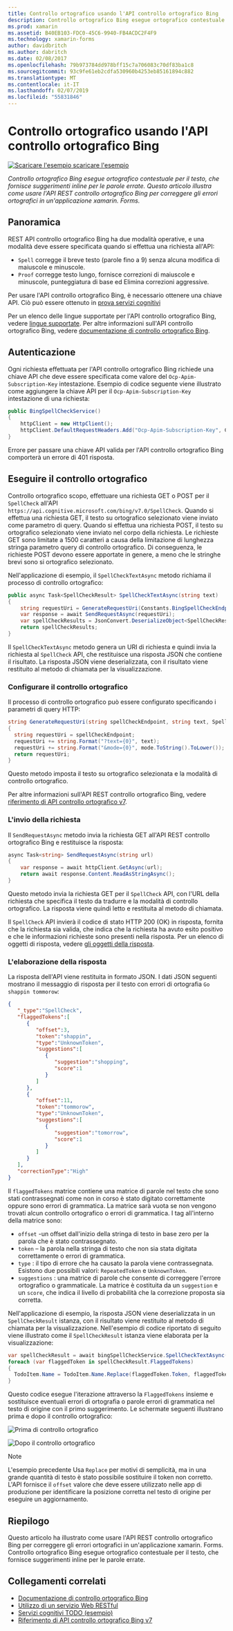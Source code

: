 ```yaml
---
title: Controllo ortografico usando l'API controllo ortografico Bing
description: Controllo ortografico Bing esegue ortografico contestuale per il testo, che fornisce suggerimenti inline per le parole errate. Questo articolo illustra come usare l'API REST controllo ortografico Bing per correggere gli errori ortografici in un'applicazione xamarin. Forms.
ms.prod: xamarin
ms.assetid: B40EB103-FDC0-45C6-9940-FB4ACDC2F4F9
ms.technology: xamarin-forms
author: davidbritch
ms.author: dabritch
ms.date: 02/08/2017
ms.openlocfilehash: 79b973784dd978bff15c7a706083c70df83ba1c8
ms.sourcegitcommit: 93c9fe61eb2cdfa530960b4253eb85161894c882
ms.translationtype: MT
ms.contentlocale: it-IT
ms.lasthandoff: 02/07/2019
ms.locfileid: "55831846"
---
```

# <a name="spell-checking-using-the-bing-spell-check-api"></a>Controllo ortografico usando l'API controllo ortografico Bing

[![Scaricare l'esempio](~/media/shared/download.png) scaricare l'esempio](https://developer.xamarin.com/samples/xamarin-forms/WebServices/TodoCognitiveServices/)

_Controllo ortografico Bing esegue ortografico contestuale per il testo, che fornisce suggerimenti inline per le parole errate. Questo articolo illustra come usare l'API REST controllo ortografico Bing per correggere gli errori ortografici in un'applicazione xamarin. Forms._

## <a name="overview"></a>Panoramica

REST API controllo ortografico Bing ha due modalità operative, e una modalità deve essere specificata quando si effettua una richiesta all'API:

- `Spell` corregge il breve testo (parole fino a 9) senza alcuna modifica di maiuscole e minuscole.
- `Proof` corregge testo lungo, fornisce correzioni di maiuscole e minuscole, punteggiatura di base ed Elimina correzioni aggressive.

Per usare l'API controllo ortografico Bing, è necessario ottenere una chiave API. Ciò può essere ottenuto in [prova servizi cognitivi](https://azure.microsoft.com/try/cognitive-services/)

Per un elenco delle lingue supportate per l'API controllo ortografico Bing, vedere [lingue supportate](/azure/cognitive-services/bing-spell-check/bing-spell-check-supported-languages/). Per altre informazioni sull'API controllo ortografico Bing, vedere [documentazione di controllo ortografico Bing](/azure/cognitive-services/bing-spell-check/).

## <a name="authentication"></a>Autenticazione

Ogni richiesta effettuata per l'API controllo ortografico Bing richiede una chiave API che deve essere specificata come valore del `Ocp-Apim-Subscription-Key` intestazione. Esempio di codice seguente viene illustrato come aggiungere la chiave API per il `Ocp-Apim-Subscription-Key` intestazione di una richiesta:

```csharp
public BingSpellCheckService()
{
    httpClient = new HttpClient();
    httpClient.DefaultRequestHeaders.Add("Ocp-Apim-Subscription-Key", Constants.BingSpellCheckApiKey);
}
```

Errore per passare una chiave API valida per l'API controllo ortografico Bing comporterà un errore di 401 risposta.

## <a name="performing-spell-checking"></a>Eseguire il controllo ortografico

Controllo ortografico scopo, effettuare una richiesta GET o POST per il `SpellCheck` all'API `https://api.cognitive.microsoft.com/bing/v7.0/SpellCheck`. Quando si effettua una richiesta GET, il testo su ortografico selezionato viene inviato come parametro di query. Quando si effettua una richiesta POST, il testo su ortografico selezionato viene inviato nel corpo della richiesta. Le richieste GET sono limitate a 1500 caratteri a causa della limitazione di lunghezza stringa parametro query di controllo ortografico. Di conseguenza, le richieste POST devono essere apportate in genere, a meno che le stringhe brevi sono si ortografico selezionato.

Nell'applicazione di esempio, il `SpellCheckTextAsync` metodo richiama il processo di controllo ortografico:

```csharp
public async Task<SpellCheckResult> SpellCheckTextAsync(string text)
{
    string requestUri = GenerateRequestUri(Constants.BingSpellCheckEndpoint, text, SpellCheckMode.Spell);
    var response = await SendRequestAsync(requestUri);
    var spellCheckResults = JsonConvert.DeserializeObject<SpellCheckResult>(response);
    return spellCheckResults;
}
```

Il `SpellCheckTextAsync` metodo genera un URI di richiesta e quindi invia la richiesta al `SpellCheck` API, che restituisce una risposta JSON che contiene il risultato. La risposta JSON viene deserializzata, con il risultato viene restituito al metodo di chiamata per la visualizzazione.

### <a name="configuring-spell-checking"></a>Configurare il controllo ortografico

Il processo di controllo ortografico può essere configurato specificando i parametri di query HTTP:

```csharp
string GenerateRequestUri(string spellCheckEndpoint, string text, SpellCheckMode mode)
{
  string requestUri = spellCheckEndpoint;
  requestUri += string.Format("?text={0}", text);                         // text to spell check
  requestUri += string.Format("&mode={0}", mode.ToString().ToLower());    // spellcheck mode - proof or spell
  return requestUri;
}
```

Questo metodo imposta il testo su ortografico selezionata e la modalità di controllo ortografico.

Per altre informazioni sull'API REST controllo ortografico Bing, vedere [riferimento di API controllo ortografico v7](/rest/api/cognitiveservices/bing-spell-check-api-v7-reference/).

### <a name="sending-the-request"></a>L'invio della richiesta

Il `SendRequestAsync` metodo invia la richiesta GET all'API REST controllo ortografico Bing e restituisce la risposta:

```csharp
async Task<string> SendRequestAsync(string url)
{
    var response = await httpClient.GetAsync(url);
    return await response.Content.ReadAsStringAsync();
}
```

Questo metodo invia la richiesta GET per il `SpellCheck` API, con l'URL della richiesta che specifica il testo da tradurre e la modalità di controllo ortografico. La risposta viene quindi letto e restituita al metodo di chiamata.

Il `SpellCheck` API invierà il codice di stato HTTP 200 (OK) in risposta, fornita che la richiesta sia valida, che indica che la richiesta ha avuto esito positivo e che le informazioni richieste sono presenti nella risposta. Per un elenco di oggetti di risposta, vedere [gli oggetti della risposta](/rest/api/cognitiveservices/bing-spell-check-api-v7-reference#response-objects).

### <a name="processing-the-response"></a>L'elaborazione della risposta

La risposta dell'API viene restituita in formato JSON. I dati JSON seguenti mostrano il messaggio di risposta per il testo con errori di ortografia `Go shappin tommorow`:

```json
{  
   "_type":"SpellCheck",
   "flaggedTokens":[  
      {  
         "offset":3,
         "token":"shappin",
         "type":"UnknownToken",
         "suggestions":[  
            {  
               "suggestion":"shopping",
               "score":1
            }
         ]
      },
      {  
         "offset":11,
         "token":"tommorow",
         "type":"UnknownToken",
         "suggestions":[  
            {  
               "suggestion":"tomorrow",
               "score":1
            }
         ]
      }
   ],
   "correctionType":"High"
}
```

Il `flaggedTokens` matrice contiene una matrice di parole nel testo che sono stati contrassegnati come non in corso è stato digitato correttamente oppure sono errori di grammatica. La matrice sarà vuota se non vengono trovati alcun controllo ortografico o errori di grammatica. I tag all'interno della matrice sono:

- `offset` -un offset dall'inizio della stringa di testo in base zero per la parola che è stato contrassegnato.
- `token` – la parola nella stringa di testo che non sia stata digitata correttamente o errori di grammatica.
- `type` : il tipo di errore che ha causato la parola viene contrassegnata. Esistono due possibili valori: `RepeatedToken` e `UnknownToken`.
- `suggestions` : una matrice di parole che consente di correggere l'errore ortografico o grammaticale. La matrice è costituita da un `suggestion` e un `score`, che indica il livello di probabilità che la correzione proposta sia corretta.

Nell'applicazione di esempio, la risposta JSON viene deserializzata in un `SpellCheckResult` istanza, con il risultato viene restituito al metodo di chiamata per la visualizzazione. Nell'esempio di codice riportato di seguito viene illustrato come il `SpellCheckResult` istanza viene elaborata per la visualizzazione:

```csharp
var spellCheckResult = await bingSpellCheckService.SpellCheckTextAsync(TodoItem.Name);
foreach (var flaggedToken in spellCheckResult.FlaggedTokens)
{
  TodoItem.Name = TodoItem.Name.Replace(flaggedToken.Token, flaggedToken.Suggestions.FirstOrDefault().Suggestion);
}
```

Questo codice esegue l'iterazione attraverso la `FlaggedTokens` insieme e sostituisce eventuali errori di ortografia o parole errori di grammatica nel testo di origine con il primo suggerimento. Le schermate seguenti illustrano prima e dopo il controllo ortografico:

![](spell-check-images/before-spell-check.png "Prima di controllo ortografico")

![](spell-check-images/after-spell-check.png "Dopo il controllo ortografico")

> [!NOTE]
> L'esempio precedente Usa `Replace` per motivi di semplicità, ma in una grande quantità di testo è stato possibile sostituire il token non corretto. L'API fornisce il `offset` valore che deve essere utilizzato nelle app di produzione per identificare la posizione corretta nel testo di origine per eseguire un aggiornamento.

## <a name="summary"></a>Riepilogo

Questo articolo ha illustrato come usare l'API REST controllo ortografico Bing per correggere gli errori ortografici in un'applicazione xamarin. Forms. Controllo ortografico Bing esegue ortografico contestuale per il testo, che fornisce suggerimenti inline per le parole errate.

## <a name="related-links"></a>Collegamenti correlati

- [Documentazione di controllo ortografico Bing](/azure/cognitive-services/bing-spell-check/)
- [Utilizzo di un servizio Web RESTful](~/xamarin-forms/data-cloud/consuming/rest.md)
- [Servizi cognitivi TODO (esempio)](https://developer.xamarin.com/samples/xamarin-forms/WebServices/TodoCognitiveServices/)
- [Riferimento di API controllo ortografico Bing v7](/rest/api/cognitiveservices/bing-spell-check-api-v7-reference/)
